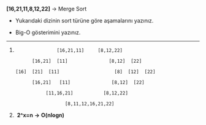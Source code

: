 **[16,21,11,8,12,22]** -> Merge Sort

- Yukarıdaki dizinin sort türüne göre aşamalarını yazınız.

- Big-O gösterimini yazınız.

  

---



1. ```
                  [16,21,11]     [8,12,22]
   
         [16,21]  [11]               [8,12]  [22]
   
   [16]  [21]  [11]                    [8]  [12]  [22]
   
         [16,21]   [11]               [8,12]  [22]
   
              [11,16,21]           [8,12,22] 
   
                     [8,11,12,16,21,22]
   ```

2. ​    **2^x=n**   **->**  **O(nlogn)** 